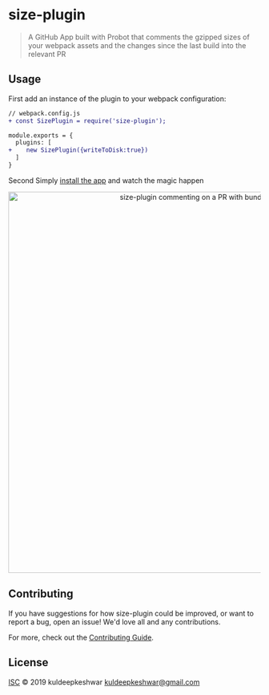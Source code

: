 # size-plugin

> A GitHub App built with Probot that comments the gzipped sizes of your webpack assets and the changes since the last build into the relevant PR

## Usage
First add an instance of the plugin to your webpack configuration:

```diff
// webpack.config.js
+ const SizePlugin = require('size-plugin');

module.exports = {
  plugins: [
+    new SizePlugin({writeToDisk:true})
  ]
}
```

Second Simply [install the app](https://github.com/apps/size-plugin) and watch the magic happen

<p align="center">
  <img src="https://github.com/kuldeepkeshwar/size-plugin-bot/blob/master/static/images/sample.png?raw=true" alt="size-plugin commenting on a PR with bundle stats" width="760">
</p>


## Contributing

If you have suggestions for how size-plugin could be improved, or want to report a bug, open an issue! We'd love all and any contributions.

For more, check out the [Contributing Guide](CONTRIBUTING.md).

## License

[ISC](LICENSE) © 2019 kuldeepkeshwar <kuldeepkeshwar@gmail.com>
